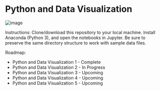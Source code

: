 # Python and Data Visualization

![image](https://github.com/sherwynds/TechBytes/issues/1#issue-636446557)

Instructions: Clone/download this repository to your local machine. Install Anaconda (Python 3), and open the notebooks in Jupyter. Be sure to preserve the same directory structure to work with sample data files.

Roadmap:
* Python and Data Visualization 1 - Complete
* Python and Data Visualization 2 - In Progress
* Python and Data Visualization 3 - Upcoming
* Python and Data Visualization 4 - Upcoming
* Python and Data Visualization 5 - Upcoming
